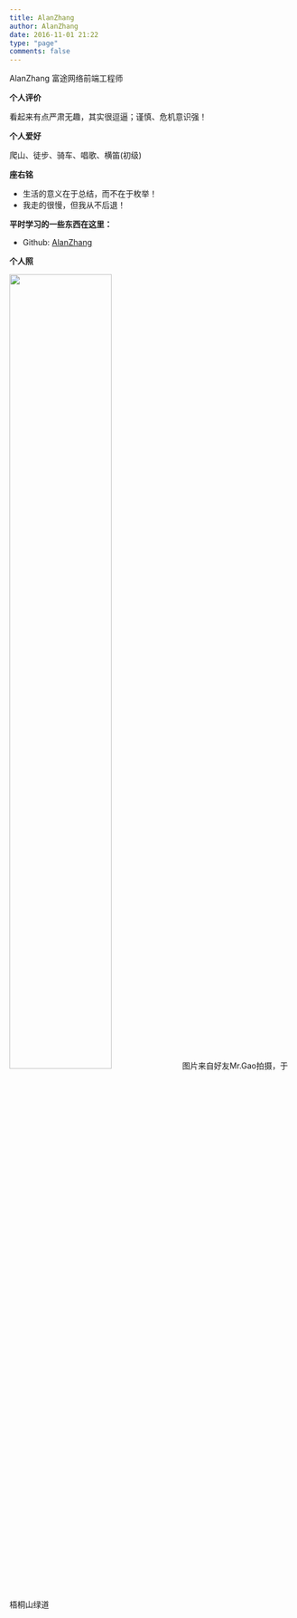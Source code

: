 ```yaml
---
title: AlanZhang
author: AlanZhang
date: 2016-11-01 21:22
type: "page"
comments: false
---
```


AlanZhang 富途网络前端工程师 

**个人评价**

看起来有点严肃无趣，其实很逗逼；谨慎、危机意识强！

**个人爱好**

爬山、徒步、骑车、唱歌、横笛(初级)

**座右铭**

- 生活的意义在于总结，而不在于枚举！
- 我走的很慢，但我从不后退！

**平时学习的一些东西在这里：**
- Github: [AlanZhang](https://github.com/AlanZhang001)

**个人照**

<img src="/images/alanzhang/alanzhang.jpg" style="width:60%" />
图片来自好友Mr.Gao拍摄，于梧桐山绿道